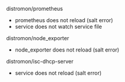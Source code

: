 distromon/prometheus
 - prometheus does not reload (salt error)
 - service does not watch service file

distromon/node_exporter
 - node_exporter does not reload (salt error)

distromon/isc-dhcp-server
 - service does not reload (salt error)
